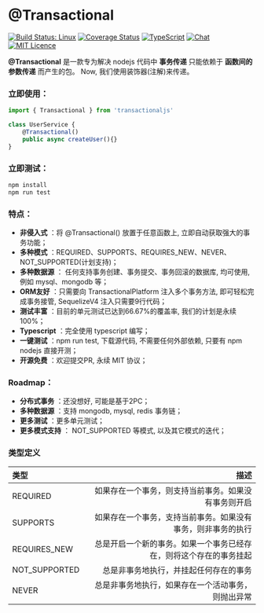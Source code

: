 # @Transactional

[![Build Status: Linux](https://travis-ci.org/muyu66/transactional.svg?branch=master)](https://travis-ci.org/muyu66/transactional)
[![Coverage Status](https://coveralls.io/repos/github/muyu66/transactional/badge.svg?branch=master)](https://coveralls.io/github/muyu66/transactional?branch=master)
[![TypeScript](https://badges.frapsoft.com/typescript/code/typescript.svg?v=101)](https://github.com/ellerbrock/typescript-badges/)
[![Chat](https://badges.gitter.im/stockmarketjsserver.svg)](https://gitter.im/zhouyu_66/TRANSACTIONAL)
[![MIT Licence](https://badges.frapsoft.com/os/mit/mit.svg?v=103)](https://opensource.org/licenses/mit-license.php)

**@Transactional** 是一款专为解决 nodejs 代码中 **事务传递** 只能依赖于 **函数间的参数传递** 而产生的包。
Now, 我们使用装饰器(注解)来传递。

### 立即使用：
``` typescript
import { Transactional } from 'transactionaljs'

class UserService {
	@Transactional()
	public async createUser(){}
}
```

### 立即测试：
``` bash
npm install
npm run test
```


### 特点：
 
- **非侵入式** ：将 @Transactional() 放置于任意函数上, 立即自动获取强大的事务功能；
- **多种模式** ：REQUIRED、SUPPORTS、REQUIRES_NEW、NEVER、NOT_SUPPORTED(计划支持)；
- **多种数据源** ： 任何支持事务创建、事务提交、事务回滚的数据库, 均可使用, 例如 mysql、mongodb 等；
- **ORM友好** ：只需要向 TransactionalPlatform 注入多个事务方法, 即可轻松完成事务接管, SequelizeV4 注入只需要9行代码；
- **测试丰富** ：目前的单元测试已达到66.67%的覆盖率, 我们的计划是永续100%；
- **Typescript** ：完全使用 typescript 编写；
- **一键测试** ：npm run test, 下载源代码, 不需要任何外部依赖, 只要有 npm nodejs 直接开测；
- **开源免费** ：欢迎提交PR, 永续 MIT 协议；


### Roadmap：
 
- **分布式事务** ：还没想好, 可能是基于2PC；
- **多种数据源** ：支持 mongodb, mysql, redis 事务链；
- **更多测试** ：更多单元测试；
- **更多模式支持** ： NOT_SUPPORTED 等模式, 以及其它模式的迭代；


### 类型定义

| 类型 | 描述
| :-------- | --------:
| REQUIRED | 如果存在一个事务，则支持当前事务。如果没有事务则开启
| SUPPORTS | 如果存在一个事务，支持当前事务。如果没有事务，则非事务的执行
| REQUIRES_NEW | 总是开启一个新的事务。如果一个事务已经存在，则将这个存在的事务挂起
| NOT_SUPPORTED | 总是非事务地执行，并挂起任何存在的事务
| NEVER | 总是非事务地执行，如果存在一个活动事务，则抛出异常
